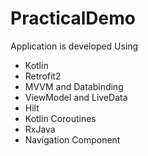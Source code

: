 # PracticalDemo
Application is developed Using
* Kotlin
* Retrofit2
* MVVM and Databinding
* ViewModel and LiveData
* Hilt
* Kotlin Coroutines
* RxJava
* Navigation Component

